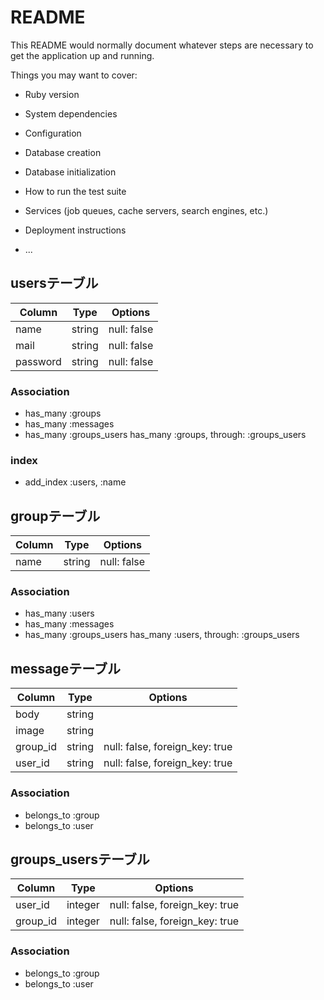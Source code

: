 # README

This README would normally document whatever steps are necessary to get the
application up and running.

Things you may want to cover:

* Ruby version

* System dependencies

* Configuration

* Database creation

* Database initialization

* How to run the test suite

* Services (job queues, cache servers, search engines, etc.)

* Deployment instructions

* ...

## usersテーブル

|Column|Type|Options|
|------|----|-------|
|name|string|null: false|
|mail|string|null: false|
|password|string|null: false|

### Association
- has_many :groups
- has_many :messages
- has_many :groups_users
  has_many :groups, through: :groups_users
### index
- add_index :users,  :name



## groupテーブル

|Column|Type|Options|
|------|----|-------|
|name|string|null: false|

### Association
- has_many :users
- has_many :messages
- has_many :groups_users
  has_many :users, through: :groups_users



## messageテーブル

|Column|Type|Options|
|------|----|-------|
|body|string||
|image|string||
|group_id|string|null: false, foreign_key: true|
|user_id|string|null: false, foreign_key: true|

### Association
- belongs_to :group
- belongs_to :user



## groups_usersテーブル

|Column|Type|Options|
|------|----|-------|
|user_id|integer|null: false, foreign_key: true|
|group_id|integer|null: false, foreign_key: true|

### Association
- belongs_to :group
- belongs_to :user
